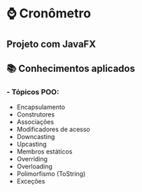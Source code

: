 # ⌚ Cronômetro
## Projeto com JavaFX

## 📚 Conhecimentos aplicados
### - **Tópicos POO:**
- Encapsulamento
- Construtores
- Associações
- Modificadores de acesso
- Downcasting
- Upcasting
- Membros estáticos
- Overriding
- Overloading
- Polimorfismo (ToString)
- Exceções

